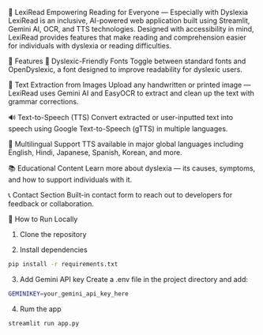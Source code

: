 📖 LexiRead
Empowering Reading for Everyone — Especially with Dyslexia
LexiRead is an inclusive, AI-powered web application built using Streamlit, Gemini AI, OCR, and TTS technologies. Designed with accessibility in mind, LexiRead provides features that make reading and comprehension easier for individuals with dyslexia or reading difficulties.

🚀 Features
🎨 Dyslexic-Friendly Fonts
Toggle between standard fonts and OpenDyslexic, a font designed to improve readability for dyslexic users.

🧾 Text Extraction from Images
Upload any handwritten or printed image — LexiRead uses Gemini AI and EasyOCR to extract and clean up the text with grammar corrections.

🔊 Text-to-Speech (TTS)
Convert extracted or user-inputted text into speech using Google Text-to-Speech (gTTS) in multiple languages.

💬 Multilingual Support
TTS available in major global languages including English, Hindi, Japanese, Spanish, Korean, and more.

📚 Educational Content
Learn more about dyslexia — its causes, symptoms, and how to support individuals with it.

📞 Contact Section
Built-in contact form to reach out to developers for feedback or collaboration.

🧪 How to Run Locally
1. Clone the repository

2. Install dependencies
```bash
pip install -r requirements.txt
```

3. Add Gemini API key
Create a .env file in the project directory and add:
```bash 
GEMINIKEY=your_gemini_api_key_here
```

4. Rum the app
```bash
streamlit run app.py
```
